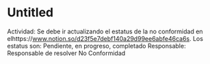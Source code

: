 # Untitled

Actividad: Se debe ir actualizando el estatus de la no conformidad en elhttps://www.notion.so/d23f5e7debf140a29d99ee6abfe46ca6s. Los estatus son: Pendiente, en progreso, completado
Responsable: Responsable de resolver No Conformidad